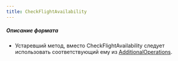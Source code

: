 ```yaml
---
title: CheckFlightAvailability
---
```


##### Описание формата

-   Устаревший метод,  вместо CheckFlightAvailability следует использовать соответствующий ему из [AdditionalOperations](/avia/request/additionaloperations).